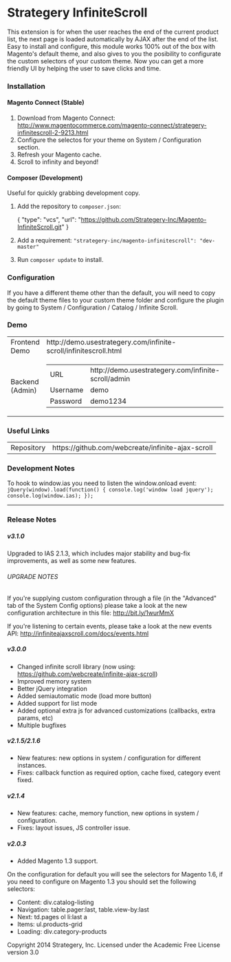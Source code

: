 Strategery InfiniteScroll
=====================
This extension is for when the user reaches the end of the current product list, the next page is loaded automatically by AJAX after the end of the list. Easy to install and configure, this module works 100% out of the box with Magento's default theme, and also gives to you the posibility to configurate the custom selectors of your custom theme. Now you can get a more friendly UI by helping the user to save clicks and time.

### Installation

#### Magento Connect (Stable)
1. Download from Magento Connect: http://www.magentocommerce.com/magento-connect/strategery-infinitescroll-2-9213.html
2. Configure the selectos for your theme on System / Configuration section.
3. Refresh your Magento cache.
4. Scroll to infinity and beyond!

#### Composer (Development)
Useful for quickly grabbing development copy.

1. Add the repository to `composer.json`:

    {
        "type": "vcs",
        "url": "https://github.com/Strategery-Inc/Magento-InfiniteScroll.git"
    }

2. Add a requirement:
    `"strategery-inc/magento-infinitescroll": "dev-master"`
3. Run `composer update` to install.

### Configuration
If you have a different theme other than the default, you will need to copy the default theme files to your custom theme folder and configure the plugin by going to System / Configuration / Catalog / Infinite Scroll.

### Demo
<table>
<tr>
<td>Frontend Demo</td>
<td>http://demo.usestrategery.com/infinite-scroll/infinitescroll.html</td>
</tr>
<tr>
<td>Backend (Admin)</td>
<td>
  <table>
    <tr>
      <td>URL</td>
      <td>http://demo.usestrategery.com/infinite-scroll/admin</td>
    </tr>
    <tr>
      <td>Username</td>
      <td>demo</td>
    </tr>
    <tr>
      <td>Password</td>
      <td>demo1234</td>
    </tr>
  </table>
</td>
</tr>
</table>

### Useful Links
<table>
<tr>
  <td>Repository</td><td>https://github.com/webcreate/infinite-ajax-scroll</td>
</tr>
</table>

### Development Notes
To hook to window.ias you need to listen the window.onload event:
`jQuery(window).load(function() {
    console.log('window load jquery');
    console.log(window.ias);
});`

------------------
### Release Notes
##### v3.1.0
Upgraded to IAS 2.1.3, which includes major stability and bug-fix improvements, as well as some new features.

###### UPGRADE NOTES
If you're supplying custom configuration through a file (in the "Advanced" tab of the System Config options) please take a look at the new configuration architecture in this file: http://bit.ly/1wurMmX

If you're listening to certain events, please take a look at the new events API: http://infiniteajaxscroll.com/docs/events.html

##### v3.0.0
- Changed infinite scroll library (now using: https://github.com/webcreate/infinite-ajax-scroll)
- Improved memory system
- Better jQuery integration
- Added semiautomatic mode (load more button)
- Added support for list mode
- Added optional extra js for advanced customizations (callbacks, extra params, etc)
- Multiple bugfixes

##### v2.1.5/2.1.6
- New features: new options in system / configuration for different instances.
- Fixes: callback function as required option, cache fixed, category event fixed.

##### v2.1.4
- New features: cache, memory function, new options in system / configuration.
- Fixes: layout issues, JS controller issue.

##### v2.0.3
- Added Magento 1.3 support.

On the configuration for default you will see the selectors for Magento 1.6, if you need to configure on 
Magento 1.3 you should set the following selectors:

* Content: div.catalog-listing
* Navigation: table.pager:last, table.view-by:last
* Next: td.pages ol li:last a
* Items: ul.products-grid
* Loading: div.category-products

Copyright 2014 Strategery, Inc. Licensed under the Academic Free License version 3.0
